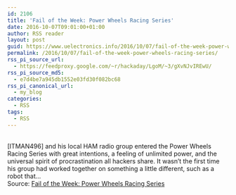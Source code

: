 ```yaml
---
id: 2106
title: 'Fail of the Week: Power Wheels Racing Series'
date: 2016-10-07T09:01:00+01:00
author: RSS reader
layout: post
guid: https://www.uelectronics.info/2016/10/07/fail-of-the-week-power-wheels-racing-series/
permalink: /2016/10/07/fail-of-the-week-power-wheels-racing-series/
rss_pi_source_url:
  - https://feedproxy.google.com/~r/hackaday/LgoM/~3/gXvNJvIREwU/
rss_pi_source_md5:
  - e7d4be7a945db1552e03fd30f082bc68
rss_pi_canonical_url:
  - my_blog
categories:
  - RSS
tags:
  - RSS
---
```

&#013;  
[ITMAN496] and his local HAM radio group entered the Power Wheels Racing Series with great intentions, a feeling of unlimited power, and the universal spirit of procrastination all hackers share. It wasn’t the first time his group had worked together on something a little different, such as a robot that…&#013;  
Source: <a href="https://feedproxy.google.com/~r/hackaday/LgoM/~3/gXvNJvIREwU/" target="_blank">Fail of the Week: Power Wheels Racing Series</a>